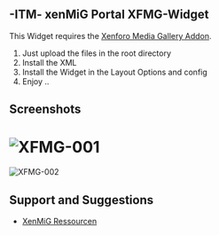 ## -ITM- xenMiG Portal XFMG-Widget

This Widget requires the [Xenforo Media Gallery Addon](https://xenforo.com/purchase/).

1. Just upload the files in the root directory
2. Install the XML
3. Install the Widget in the Layout Options and config
4. Enjoy ..

## Screenshots

![XFMG-001](https://maxcdn.it-maku.com/git/xfmg/xfmg-1.png)
=============
![XFMG-002](https://maxcdn.it-maku.com/git/xfmg/xfmg-2.png)

## Support and Suggestions

* [XenMiG Ressourcen](http://www.xenmig.com/index.php?resources/xenmig-portal-xfmg-wigdet.5/)
